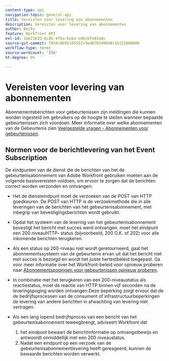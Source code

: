 ```yaml
---
content-type: api
navigation-topic: general-api
title: Vereisten voor levering van abonnementen
description: Vereisten voor levering van abonnementen
author: Becky
feature: Workfront API
exl-id: 1b621b35-6c8b-4f6a-bcba-ed6cbfe83a8c
source-git-commit: f050c8b95145552c9ed67b549608c16115000606
workflow-type: tm+mt
source-wordcount: '256'
ht-degree: 0%

---
```



# Vereisten voor levering van abonnementen

Abonnementsberichten voor gebeurtenissen zijn meldingen die kunnen worden ingesteld om gebruikers op de hoogte te stellen wanneer bepaalde gebeurtenissen zich voordoen. Meer informatie over welke abonnementen van de Gebeurtenis zien [Veelgestelde vragen - Abonnementen voor gebeurtenissen](../../wf-api/general/event-subs-faq.md).

## Normen voor de berichtlevering van het Event Subscription

De eindpunten van de dienst die de berichten van het de gebeurtenisabonnement van Adobe Workfront gebruiken moeten aan de volgende basisvereisten voldoen, om ervoor te zorgen dat de berichten correct worden verzonden en ontvangen:

* Het de diensteindpunt moet de verzoeken van de POST van HTTP goedkeuren. De POST van HTTP is de verzoekmethode die in alle leveringen van de berichten van het gebeurtenisabonnement, met inbegrip van bevestigingsberichten wordt gebruikt.

* Opdat het systeem van de levering van het gebeurtenisabonnement bevestigt het bericht met succes werd ontvangen, moet het eindpunt een 200 niveauHTTP- status (bijvoorbeeld, 200 O.K. of 202) voor alle inkomende berichten terugkeren.

* Als een status op 200-niveau niet wordt geretourneerd, gaat het abonnementssysteem van de gebeurtenis ervan uit dat het bericht niet met succes is bezorgd en wordt het juiste hertestbeleid toegepast. Ga voor meer informatie over het Workfront-beleid voor opnieuw proberen naar [Abonnementspogingen voor gebeurtenissen opnieuw proberen](../../wf-api/api/event-sub-retries.md).

* In combinatie met het terugkeren van een 200-niveaustatus als reactiestatus, moet de reactie van HTTP binnen vijf seconden na de leveringspoging worden ontvangen.Deze beperking zorgt ervoor dat de de bedrijfsprocessen van de consument of infrastructuurbeperkingen de levering van andere berichten in afwachting van levering niet vertragen.

* Als een lang lopend bedrijfsproces van een bericht van het gebeurtenisabonnement teweegbrengt, adviseert Workfront dat

   1. het eindpunt bewaart de berichtinformatie op ontvangstbewijs en antwoordt onmiddellijk met een 200 niveaustatus.
   1. Nadat een eindpunt op een verzoek van de gebeurtenisabonnementlevering heeft gereageerd, kunnen de bewaarde berichten worden verwerkt.
